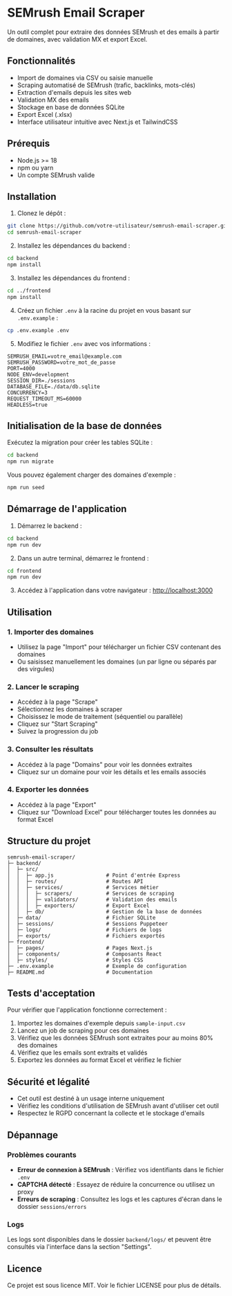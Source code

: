 # SEMrush Email Scraper

Un outil complet pour extraire des données SEMrush et des emails à partir de domaines, avec validation MX et export Excel.

## Fonctionnalités

- Import de domaines via CSV ou saisie manuelle
- Scraping automatisé de SEMrush (trafic, backlinks, mots-clés)
- Extraction d'emails depuis les sites web
- Validation MX des emails
- Stockage en base de données SQLite
- Export Excel (.xlsx)
- Interface utilisateur intuitive avec Next.js et TailwindCSS

## Prérequis

- Node.js >= 18
- npm ou yarn
- Un compte SEMrush valide

## Installation

1. Clonez le dépôt :

```bash
git clone https://github.com/votre-utilisateur/semrush-email-scraper.git
cd semrush-email-scraper
```

2. Installez les dépendances du backend :

```bash
cd backend
npm install
```

3. Installez les dépendances du frontend :

```bash
cd ../frontend
npm install
```

4. Créez un fichier `.env` à la racine du projet en vous basant sur `.env.example` :

```bash
cp .env.example .env
```

5. Modifiez le fichier `.env` avec vos informations :

```
SEMRUSH_EMAIL=votre_email@example.com
SEMRUSH_PASSWORD=votre_mot_de_passe
PORT=4000
NODE_ENV=development
SESSION_DIR=./sessions
DATABASE_FILE=./data/db.sqlite
CONCURRENCY=3
REQUEST_TIMEOUT_MS=60000
HEADLESS=true
```

## Initialisation de la base de données

Exécutez la migration pour créer les tables SQLite :

```bash
cd backend
npm run migrate
```

Vous pouvez également charger des domaines d'exemple :

```bash
npm run seed
```

## Démarrage de l'application

1. Démarrez le backend :

```bash
cd backend
npm run dev
```

2. Dans un autre terminal, démarrez le frontend :

```bash
cd frontend
npm run dev
```

3. Accédez à l'application dans votre navigateur : [http://localhost:3000](http://localhost:3000)

## Utilisation

### 1. Importer des domaines

- Utilisez la page "Import" pour télécharger un fichier CSV contenant des domaines
- Ou saisissez manuellement les domaines (un par ligne ou séparés par des virgules)

### 2. Lancer le scraping

- Accédez à la page "Scrape"
- Sélectionnez les domaines à scraper
- Choisissez le mode de traitement (séquentiel ou parallèle)
- Cliquez sur "Start Scraping"
- Suivez la progression du job

### 3. Consulter les résultats

- Accédez à la page "Domains" pour voir les données extraites
- Cliquez sur un domaine pour voir les détails et les emails associés

### 4. Exporter les données

- Accédez à la page "Export"
- Cliquez sur "Download Excel" pour télécharger toutes les données au format Excel

## Structure du projet

```
semrush-email-scraper/
├─ backend/
│  ├─ src/
│  │  ├─ app.js                 # Point d'entrée Express
│  │  ├─ routes/                # Routes API
│  │  ├─ services/              # Services métier
│  │  │  ├─ scrapers/           # Services de scraping
│  │  │  ├─ validators/         # Validation des emails
│  │  │  ├─ exporters/          # Export Excel
│  │  ├─ db/                    # Gestion de la base de données
│  ├─ data/                     # Fichier SQLite
│  ├─ sessions/                 # Sessions Puppeteer
│  ├─ logs/                     # Fichiers de logs
│  ├─ exports/                  # Fichiers exportés
├─ frontend/
│  ├─ pages/                    # Pages Next.js
│  ├─ components/               # Composants React
│  ├─ styles/                   # Styles CSS
├─ .env.example                 # Exemple de configuration
├─ README.md                    # Documentation
```

## Tests d'acceptation

Pour vérifier que l'application fonctionne correctement :

1. Importez les domaines d'exemple depuis `sample-input.csv`
2. Lancez un job de scraping pour ces domaines
3. Vérifiez que les données SEMrush sont extraites pour au moins 80% des domaines
4. Vérifiez que les emails sont extraits et validés
5. Exportez les données au format Excel et vérifiez le fichier

## Sécurité et légalité

- Cet outil est destiné à un usage interne uniquement
- Vérifiez les conditions d'utilisation de SEMrush avant d'utiliser cet outil
- Respectez le RGPD concernant la collecte et le stockage d'emails

## Dépannage

### Problèmes courants

- **Erreur de connexion à SEMrush** : Vérifiez vos identifiants dans le fichier `.env`
- **CAPTCHA détecté** : Essayez de réduire la concurrence ou utilisez un proxy
- **Erreurs de scraping** : Consultez les logs et les captures d'écran dans le dossier `sessions/errors`

### Logs

Les logs sont disponibles dans le dossier `backend/logs/` et peuvent être consultés via l'interface dans la section "Settings".

## Licence

Ce projet est sous licence MIT. Voir le fichier LICENSE pour plus de détails.